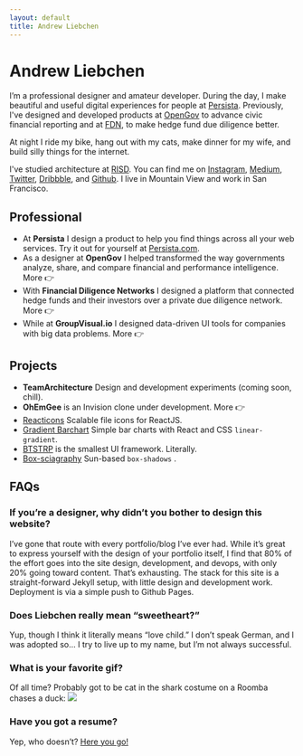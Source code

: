 ```yaml
---
layout: default
title: Andrew Liebchen
---
```


# Andrew Liebchen

I’m a professional designer and amateur developer. During the day, I make beautiful and useful digital experiences for people at [Persista](https://persista.com). Previously, I've designed and developed products at [OpenGov](https://opengov.com) to advance civic financial reporting and at [FDN](http://gofdn.com), to make hedge fund due diligence better.

At night I ride my bike, hang out with my cats, make dinner for my wife, and build silly things for the internet.

I've studied architecture at [RISD](http://risd.edu). You can find me on [Instagram](https://www.instagram.com/andrewliebchen/), [Medium](https://medium.com/@andrewliebchen), [Twitter](https://twitter.com/andrewliebchen), [Dribbble](https://dribbble.com/andrewliebchen), and [Github](https://github.com/andrewliebchen). I live in Mountain View and work in San Francisco.


## Professional
* At **Persista** I design a product to help you find things across all your web services. Try it out for yourself at [Persista.com](https://persista.com).
* As a designer at **OpenGov** I helped transformed the way governments analyze, share, and compare financial and performance intelligence. More 👉
* With **Financial Diligence Networks** I designed a platform that connected hedge funds and their investors over a private due diligence network. More 👉
* While at **GroupVisual.io** I designed data-driven UI tools for companies with big data problems. More 👉


## Projects
* **TeamArchitecture** Design and development experiments (coming soon, chill).
* **OhEmGee** is an Invision clone under development. More 👉
* [Reacticons](https://www.npmjs.com/package/reacticons) Scalable file icons for ReactJS.
* [Gradient Barchart](https://www.npmjs.com/package/gradient-barchart) Simple bar charts with React and CSS `linear-gradient`.
* [BTSTRP](https://www.npmjs.com/package/btstrp) is the smallest UI framework. Literally.
* [Box-sciagraphy](https://www.npmjs.com/package/box-sciagraphy) Sun-based `box-shadows` .


## FAQs

### If you’re a designer, why didn’t you bother to design this website?
I’ve gone that route with every portfolio/blog I’ve ever had. While it’s great to express yourself with the design of your portfolio itself, I find that 80% of the effort goes into the site design, development, and devops, with only 20% going toward content. That’s exhausting. The stack for this site is a straight-forward Jekyll setup, with little design and development work. Deployment is via a simple push to Github Pages.

### Does Liebchen really mean “sweetheart?”
Yup, though I think it literally means “love child.” I don’t speak German, and I was adopted so... I try to live up to my name, but I’m not always successful.

### What is your favorite gif?
Of all time? Probably got to be cat in the shark costume on a Roomba chases a duck:
![](http://i.giphy.com/Q7ZckMLgjmthK.gif)


### Have you got a resume?
Yep, who doesn’t? [Here you go!](https://www.dropbox.com/s/njhueufu0b3wpyc/Andrew%20Liebchen%20resume.pdf?dl=0)
